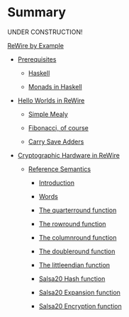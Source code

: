 # Summary

UNDER CONSTRUCTION!

[ReWire by Example](./rewire-by-example.md)

- [Prerequisites](./chapters/chapter0/prequisites.md)

   - [Haskell](./chapters/chapter0/haskell.md)
   
   - [Monads in Haskell](./chapters/chapter0/monadwrangling/monadwrangling.md)

- [Hello Worlds in ReWire](./chapters/chapter1/helloworlds.md)

   - [Simple Mealy](./chapters/chapter1/simplemealy.md)

   - [Fibonacci, of course](./chapters/chapter1/fibonacci.md)

   - [Carry Save Adders](./chapters/chapter1/carrysaveadders.md)

- [Cryptographic Hardware in ReWire](./chapters/salsa20/front.md)

   - [Reference Semantics](./chapters/salsa20/semantics.md)
   
      - [Introduction](./chapters/salsa20/introduction.md)

      - [Words](./chapters/salsa20/words.md)
   
      - [The quarterround function](./chapters/salsa20/quarterround.md)

      - [The rowround function](./chapters/salsa20/rowround.md)

      - [The columnround function](./chapters/salsa20/columnround.md)

      - [The doubleround function](./chapters/salsa20/doubleround.md)

      - [The littleendian function](./chapters/salsa20/littleendian.md)

      - [Salsa20 Hash function](./chapters/salsa20/hashfunction.md)

      - [Salsa20 Expansion function](./chapters/salsa20/expansionfunction.md)

      - [Salsa20 Encryption function](./chapters/salsa20/encryption.md)


<!-- - [Simple Processors](./chapters/chapter2/simpleprocs.md) -->

<!--    - [Tiny ISA](./chapters/chapter2/tinyisa.md) -->


<!-- - [Cross Bar Switch](./crossbarswitch.md) -->

   <!--  - [Simple Arithmetic](./chapters/chapter0/monadwrangling/FirstInterpreter.md) -->
   <!-- - [Identity is a Big Nothingburger](./chapters/chapter0/monadwrangling/IdentityBigNothing.md) -->
   <!-- - [Errors and Maybe](./chapters/chapter0/monadwrangling/Errors.md) -->
   <!-- - [Adding a Register](./chapters/chapter0/monadwrangling/Register.md) -->
   <!-- - [Errors + Register](./chapters/chapter0/monadwrangling/RegisterErrors.md) -->
